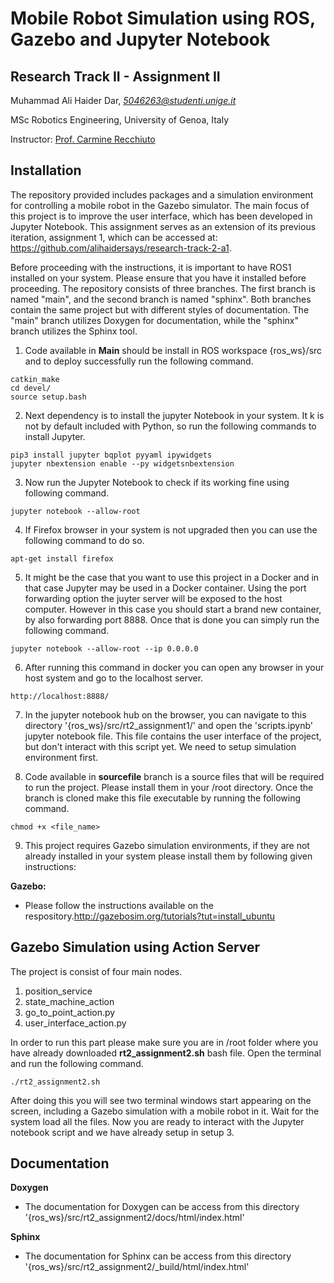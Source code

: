 # Mobile Robot Simulation using ROS, Gazebo and Jupyter Notebook

## Research Track II - Assignment II
Muhammad Ali Haider Dar, _[5046263@studenti.unige.it](mailto:5046263@studenti.unige.it)_

MSc Robotics Engineering, University of Genoa, Italy

Instructor: [Prof. Carmine Recchiuto](https://rubrica.unige.it/personale/UkNDWV1r)

## Installation

The repository provided includes packages and a simulation environment for controlling a mobile robot in the Gazebo simulator. The main focus of this project is to improve the user interface, which has been developed in Jupyter Notebook. This assignment serves as an extension of its previous iteration, assignment 1, which can be accessed at: https://github.com/alihaidersays/research-track-2-a1.

Before proceeding with the instructions, it is important to have ROS1 installed on your system. Please ensure that you have it installed before proceeding. The repository consists of three branches. The first branch is named "main", and the second branch is named "sphinx". Both branches contain the same project but with different styles of documentation. The "main" branch utilizes Doxygen for documentation, while the "sphinx" branch utilizes the Sphinx tool.

1. Code available in **Main** should be install in ROS workspace {ros_ws}/src and to deploy successfully run the following command.
```
catkin_make
cd devel/
source setup.bash
```
2. Next dependency is to install the jupyter Notebook in your system. It k is not by default included with Python, so run the following commands to install Jupyter.
```
pip3 install jupyter bqplot pyyaml ipywidgets
jupyter nbextension enable --py widgetsnbextension
```
3. Now run the Jupyter Notebook to check if its working fine using following command. 
```
jupyter notebook --allow-root
```
4. If Firefox browser in your system is not upgraded then you can use the following command to do so.
```
apt-get install firefox
```
5. It might be the case that you want to use this project in a Docker and in that case Jupyter may be used in a Docker container. Using the port forwarding option the juyter server will be exposed to the host computer. However in this case you should start a brand new container, by also forwarding port 8888. Once that is done you can simply run the following command. 
```
jupyter notebook --allow-root --ip 0.0.0.0
```
6. After running this command in docker you can open any browser in your host system and go to the localhost server. 
```
http://localhost:8888/
```
7. In the jupyter notebook hub on the browser, you can navigate to this directory '{ros_ws}/src/rt2_assignment1/' and open the 'scripts.ipynb' jupyter notebook file. This file contains the user interface of the project, but don't interact with this script yet. We need to setup simulation environment first.

8. Code available in **sourcefile** branch is a source files that will be required to run the project. Please install them in your /root directory. Once the branch is cloned make this file executable by running the following command.
```
chmod +x <file_name>
```
9. This project requires Gazebo simulation environments, if they are not already installed in your system please install them by following given instructions: 

  **Gazebo:** 
  
  * Please follow the instructions available on the respository.http://gazebosim.org/tutorials?tut=install_ubuntu

## Gazebo Simulation using Action Server

The project is consist of four main nodes. 

1. position_service 
2. state_machine_action 
3. go_to_point_action.py
4. user_interface_action.py

In order to run this part please make sure you are in /root folder where you have already downloaded **rt2_assignment2.sh** bash file. Open the terminal and run the following command.

```
./rt2_assignment2.sh
```
After doing this you will see two terminal windows start appearing on the screen, including a Gazebo simulation with a mobile robot in it. Wait for the system load all the files. Now you are ready to interact with the Jupyter notebook script and we have already setup in setup 3. 

## Documentation
 
 **Doxygen**
 
 * The documentation for Doxygen can be access from this directory '{ros_ws}/src/rt2_assignment2/docs/html/index.html'
 
 **Sphinx** 
 
 * The documentation for Sphinx can be access from this directory '{ros_ws}/src/rt2_assignment2/_build/html/index.html'
